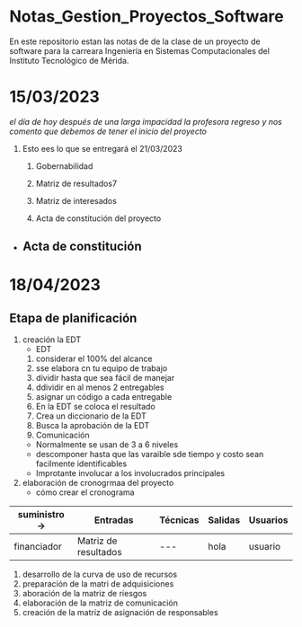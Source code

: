 # Notas_Gestion_Proyectos_Software
En este repositorio estan las notas de de la clase de un proyecto de software para la carreara Ingeniería en Sistemas Computacionales del Instituto Tecnológico de Mérida.


# 15/03/2023

*el día de hoy después de una larga impacidad la profesora regreso y nos comento que debemos de tener el inicio del proyecto*

1. Esto ees lo que se entregará el 21/03/2023
    1. Gobernabilidad
    2. Matriz de resultados7
    3. Matriz de interesados




    4. Acta de constitución del proyecto


- Acta de constitución
  - 



# 18/04/2023

## Etapa de planificación 
1. creación la EDT
   - EDT 
   1. considerar el 100% del alcance
   2. sse elabora cn tu equipo de trabajo
   3. dividir hasta que sea fácil de manejar
   4. ddividir en al menos 2 entregables
   5. asignar un código a cada entregable
   6. En la EDT se coloca el resultado
   7. Crea un diccionario de la EDT 
   8. Busca la aprobación de la EDT 
   9. Comunicación
   - Normalmente se usan de 3 a 6 niveles
   - descomponer hasta que las varaible sde tiempo y costo sean facilmente identificables
   - Improtante involucar a los involucrados principales
2. elaboración de cronogrmaa del proyecto
   - cómo crear el cronograma

suministro -> | Entradas | Técnicas | Salidas  | Usuarios
--- | --- | --- | --- | ---
financiador | Matriz de resultados | ---   | hola | usuario

1. desarrollo de la curva de uso de recursos
2. preparación de la matri de adquisiciones
3. aboración de la matriz de riesgos
4. elaboración de la matriz de comunicación
5. creación de la matriz de asignación de responsables 




